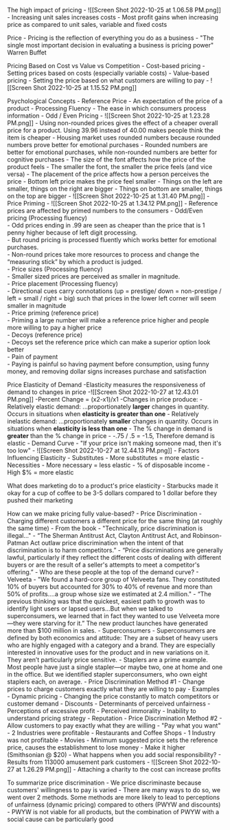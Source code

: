 The high impact of pricing
	- ![[Screen Shot 2022-10-25 at 1.06.58 PM.png]]
	- Increasing unit sales increases costs
	- Most profit gains when increasing price as compared to unit sales, variable and fixed costs

Price
	- Pricing is the reflection of everything you do as a business
	- "The single most important decision in evaluating a business is pricing power" Warren Buffet

Pricing Based on Cost vs Value vs Competition
	- Cost-based pricing
		- Setting prices based on costs (especially variable costs)
	- Value-based pricing
		- Setting the price based on what customers are willing to pay
	- ![[Screen Shot 2022-10-25 at 1.15.52 PM.png]]

Psychological Concepts
	- Reference Price
		- An expectation of the price of a product
	- Processing Fluency
		- The ease in which consumers process information
	- Odd / Even Pricing
		- ![[Screen Shot 2022-10-25 at 1.23.28 PM.png]]
		- Using non-rounded prices gives the effect of a cheaper overall price for a product. Using 39.96 instead of 40.00 makes people think the item is cheaper
		- Housing market uses rounded numbers because rounded numbers prove better for emotional purchases
		- Rounded numbers are better for emotional purchases, while non-rounded numbers are better for cognitive purchases
		- The size of the font affects how the price of the product feels
			- The smaller the font, the smaller the price feels (and vice versa)
		- The placement of the price affects how a person perceives the price
			- Bottom left price makes the price feel smaller
			- Things on the left are smaller, things on the right are bigger
			- Things on bottom are smaller, things on the top are bigger
			- ![[Screen Shot 2022-10-25 at 1.31.40 PM.png]]
	- Price Priming
		- ![[Screen Shot 2022-10-25 at 1.34.12 PM.png]]
		- Reference prices are affected by primed numbers to the consumers
		- Odd/Even pricing (Processing fluency)  
			- Odd prices ending in .99 are seen as cheaper than the price that is 1 penny higher because of left digit processing.  
			- But round pricing is processed fluently which works better for emotional purchases.  
			 - Non-round prices take more resources to process and change the “measuring stick” by which a product is judged.  
		- Price sizes (Processing fluency)  
			- Smaller sized prices are perceived as smaller in magnitude.  
		- Price placement (Processing fluency)  
			- Directional cues carry connotations (up = prestige/ down = non-prestige / left = small / right = big) such that prices in the lower left corner will seem smaller in magnitude  
		- Price priming (reference price)  
			- Priming a large number will make a reference price higher and people more willing to pay a higher price  
		- Decoys (reference price)  
			- Decoys set the reference price which can make a superior option look better  
		- Pain of payment  
			- Paying is painful so having payment before consumption, using funny money, and removing dollar signs increases purchase and satisfaction

Price Elasticity of Demand
	-Elasticity measures the responsiveness of demand to changes in price
	-![[Screen Shot 2022-10-27 at 12.43.01 PM.png]]
	-Percent Change = (x2-x1)/x1
	-Changes in price produce:
		- Relatively elastic demand: ...proportionately **larger** changes in quantity. Occurs in situations when **elasticity is greater than one**
		- Relatively inelastic demand: ...proportionately **smaller** changes in quantity. Occurs in situations when **elasticity is less than one**
	- The % change in demand is **greater** than the % change in price
		- -.75 / .5 = -1.5, Therefore demand is elastic
	- Demand Curve 
		- "If your price isn't making someone mad, then it's too low"
		- ![[Screen Shot 2022-10-27 at 12.44.13 PM.png]]
	- Factors Influencing Elasticity
		- Substitutes
			- More substitutes = more elastic
		- Necessities
			- More necessary = less elastic
		- % of disposable income
			- High $% = more elastic

What does marketing do to a product's price elasticity
	- Starbucks made it okay for a cup of coffee to be 3-5 dollars compared to 1 dollar before they pushed their marketing

How can we make pricing fully value-based?
	- Price Discrimination
		- Charging different customers a different price for the same thing (at roughly the same time)
	- From the book
		- "Technically, price discrimination is illegal..."
		- “The Sherman Antitrust Act, Clayton Antitrust Act, and Robinson-Patman Act outlaw price discrimination when the intent of that discrimination is to harm competitors.”
		- “Price discriminations are generally lawful, particularly if they reflect the different costs of dealing with different buyers or are the result of a seller's attempts to meet a competitor's offering.”
	- Who are these people at the top of the demand curve?
		- Velveeta
			- "We found a hard-core group of Velveeta fans. They constituted 10% of buyers but accounted for 30% to 40% of revenue and more than 50% of profits....a group whose size we estimated at 2.4 million."
			- “The previous thinking was that the quickest, easiest path to growth was to identify light users or lapsed users...But when we talked to superconsumers, we learned that in fact they wanted to use Velveeta more—they were starving for it.” The new product launches have generated more than $100 million in sales.
		- Superconsumers
			- Superconsumers are defined by both economics and attitude: They are a subset of heavy users who are highly engaged with a category and a brand. They are especially interested in innovative uses for the product and in new variations on it. They aren’t particularly price sensitive.
			- Staplers are a prime example. Most people have just a single stapler—or maybe two, one at home and one in the office. But we identified stapler superconsumers, who own eight staplers each, on average.
	- Price Discrimination Method #1
		- Change prices to charge customers exactly what they are willing to pay
		- Examples
			- Dynamic pricing
				- Changing the price constantly to match competitors or customer demand
			- Discounts
		- Determinants of perceived unfairness
			- Perceptions of excessive profit
			- Perceived immorality
			- Inability to understand pricing strategy
			- Reputation
	- Price Discrimination Method #2
		- Allow customers to pay exactly what they are willing
			- "Pay what you want"
		- 2 Industries were profitable
			- Restaurants and Coffee Shops
		- 1 Industry was not profitable
			- Movies
		- Minimum suggested price sets the reference price, causes the establishment to lose money
			- Make it higher (Smithsonian @ $20)
	- What happens when you add social responsibility?
		- Results from 113000 amusement park customers
			- ![[Screen Shot 2022-10-27 at 1.26.29 PM.png]]
		- Attaching a charity to the cost can increase profits

To summarize price discrimination
	- We price discriminaste because customers' willingness to pay is varied
	- There are many ways to do so, we went over 2 methods. Some methods are more likely to lead to perceptions of unfairness (dynamic pricing) compared to others (PWYW and discounts)
	- PWYW is not viable for all products, but the combination of PWYW with a social cause can be particularly good